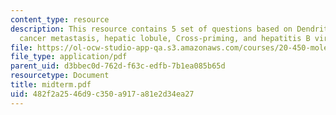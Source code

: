 ```yaml
---
content_type: resource
description: This resource contains 5 set of questions based on Dendritic cells, breast
  cancer metastasis, hepatic lobule, Cross-priming, and hepatitis B virus (HBV).
file: https://ol-ocw-studio-app-qa.s3.amazonaws.com/courses/20-450-molecular-and-cellular-pathophysiology-be-450-spring-2005/482f2a2546d9c350a917a81e2d34ea27_midterm.pdf
file_type: application/pdf
parent_uid: d3bbec0d-762d-f63c-edfb-7b1ea085b65d
resourcetype: Document
title: midterm.pdf
uid: 482f2a25-46d9-c350-a917-a81e2d34ea27
---
```

